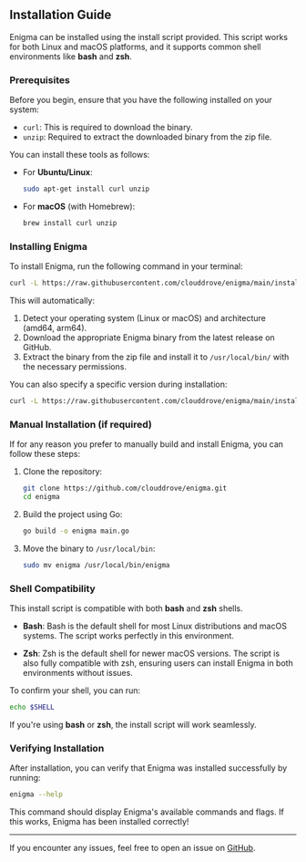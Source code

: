 
## Installation Guide

Enigma can be installed using the install script provided. This script works for both Linux and macOS platforms, and it supports common shell environments like **bash** and **zsh**.

### Prerequisites

Before you begin, ensure that you have the following installed on your system:

- `curl`: This is required to download the binary.
- `unzip`: Required to extract the downloaded binary from the zip file.

You can install these tools as follows:

- For **Ubuntu/Linux**:
  ```bash
  sudo apt-get install curl unzip
  ```

- For **macOS** (with Homebrew):
  ```bash
  brew install curl unzip
  ```

### Installing Enigma

To install Enigma, run the following command in your terminal:

```bash
curl -L https://raw.githubusercontent.com/clouddrove/enigma/main/install.sh | bash
```

This will automatically:

1. Detect your operating system (Linux or macOS) and architecture (amd64, arm64).
2. Download the appropriate Enigma binary from the latest release on GitHub.
3. Extract the binary from the zip file and install it to `/usr/local/bin/` with the necessary permissions.

You can also specify a specific version during installation:

```bash
curl -L https://raw.githubusercontent.com/clouddrove/enigma/main/install.sh | bash -s v0.0.15
```

### Manual Installation (if required)

If for any reason you prefer to manually build and install Enigma, you can follow these steps:

1. Clone the repository:
   ```bash
   git clone https://github.com/clouddrove/enigma.git
   cd enigma
   ```

2. Build the project using Go:
   ```bash
   go build -o enigma main.go
   ```

3. Move the binary to `/usr/local/bin`:
   ```bash
   sudo mv enigma /usr/local/bin/enigma
   ```

### Shell Compatibility

This install script is compatible with both **bash** and **zsh** shells.

- **Bash**: Bash is the default shell for most Linux distributions and macOS systems. The script works perfectly in this environment.
  
- **Zsh**: Zsh is the default shell for newer macOS versions. The script is also fully compatible with zsh, ensuring users can install Enigma in both environments without issues.

To confirm your shell, you can run:
```bash
echo $SHELL
```

If you're using **bash** or **zsh**, the install script will work seamlessly.

### Verifying Installation

After installation, you can verify that Enigma was installed successfully by running:

```bash
enigma --help
```

This command should display Enigma's available commands and flags. If this works, Enigma has been installed correctly!

---

If you encounter any issues, feel free to open an issue on [GitHub](https://github.com/clouddrove/enigma/issues).
